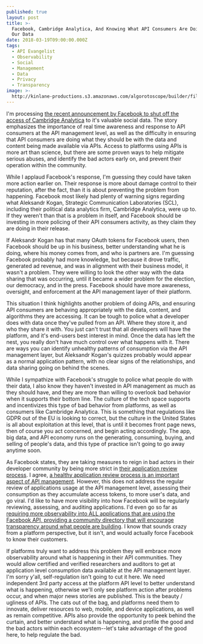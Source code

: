 ```yaml
---
published: true
layout: post
title: >-
  Facebook, Cambridge Analytica, And Knowing What API Consumers Are Doing With
  Our Data
date: 2018-03-19T09:00:00.000Z
tags:
  - API Evangelist
  - Observability
  - Social
  - Management
  - Data
  - Privacy
  - Transparency
image: >-
  http://kinlane-productions.s3.amazonaws.com/algorotoscope/builder/filtered/80_140_800_500_0_max_0_-5_-5.jpg
---
```

I'm processing [the recent announcement by Facebook to shut off the access of Cambridge Analytica](https://newsroom.fb.com/news/2018/03/suspending-cambridge-analytica/) to it's valuable social data. The story emphasizes the importance of real time awareness and response to API consumers at the API management level, as well as the difficulty in ensuring that API consumers are doing what they should be with the data and content being made available via APIs. Access to platforms using APIs is more art than science, but there are some proven ways to help mitigate serious abuses, and identify the bad actors early on, and prevent their operation within the community.

While I applaud Facebook's response, I'm guessing they could have taken more action earlier on. Their response is more about damage control to their reputation, after the fact, than it is about preventing the problem from happening. Facebook most likely had plenty of warning signs regarding what Aleksandr Kogan, Strategic Communication Laboratories (SCL), including their political data analytics firm, Cambridge Analytica, were up to. If they weren't than that is a problem in itself, and Facebook should be investing in more policing of their API consumers activity, as they claim they are doing in their release.

If Aleksandr Kogan has that many OAuth tokens for Facebook users, then Facebook should be up in his business, better understanding what he is doing, where his money comes from, and who is partners are. I'm guessing Facebook probably had more knowledge, but because it drove traffic, generated ad revenue, and was in alignment with their business model, it wasn't a problem. They were willing to look the other way with the data sharing that was occurring, until it became a wider problem for the election, our democracy, and in the press. Facebook should have more awareness, oversight, and enforcement at the API management layer of their platform.

This situation I think highlights another problem of doing APIs, and ensuring API consumers are behaving appropriately with the data, content, and algorithms they are accessing. It can be tough to police what a developer does with data once they've pulled from an API. Where they store it, and who they share it with. You just can't trust that all developers will have the platform, and it's end-users best interest in mind. Once the data has left the nest, you really don't have much control over what happens with it. There are ways you can identify unhealthy patterns of consumption via the API management layer, but Aleksandr Kogan's quizzes probably would appear as a normal application pattern, with no clear signs of the relationships, and data sharing going on behind the scenes.

While I sympathize with Facebook's struggle to police what people do with their data, I also know they haven't invested in API management as much as they should have, and they are more than willing to overlook bad behavior when it supports their bottom line. The culture of the tech space supports and incentivizes this type of bad behavior from platforms, as well as consumers like Cambridge Analytica. This is something that regulations like GDPR out of the EU is looking to correct, but the culture in the United States is all about exploitation at this level, that is until it becomes front page news, then of course you act concerned, and begin acting accordingly. The app, big data, and API economy runs on the generating, consuming, buying, and selling of people's data, and this type of practice isn't going to go away anytime soon.

As Facebook states, they are taking measures to reign in bad actors in their developer community by being more strict in [their application review process](https://www.facebook.com/help/792552774106866). I agree, [a healthy application review process is an important aspect of API management](http://apievangelist.com/2018/02/15/some-common-features-of-an-api-application-review-process/). However, this does not address the regular review of applications usage at the API management level, assessing their consumption as they accumulate access tokens, to more user's data, and go viral. I'd like to have more visibility into how Facebook will be regularly reviewing, assessing, and auditing applications. I'd even go so far as [requiring more observability into ALL applications that are using the Facebook API, providing a community directory that will encourage transparency around what people are building](http://apievangelist.com/2018/03/01/an-observable-industry-level-directory-of-api-providers-and-consumers/). I know that sounds crazy from a platform perspective, but it isn't, and would actually force Facebook to know their customers.

If platforms truly want to address this problem they will embrace more observability around what is happening in their API communities. They would allow certified and verified researchers and auditors to get at application level consumption data available at the API management layer. I'm sorry y'all, self-regulation isn't going to cut it here. We need independent 3rd party access at the platform API level to better understand what is happening, otherwise we'll only see platform action after problems occur, and when major news stories are published. This is the beauty / ugliness of APIs. The cats out of the bag, and platforms need them to innovate, deliver resources to web, mobile, and device applications, as well as remain competitive. APIs also provide the opportunity to peek behind the curtain, and better understand what is happening, and profile the good and the bad actors within each ecosystem--let's take advantage of the good here, to help regulate the bad.
